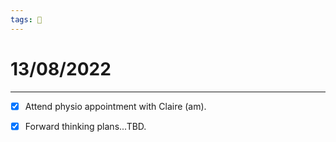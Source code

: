 ```yaml
---
tags: 📆
---
```


# 13/08/2022
---

- [x] Attend physio appointment with Claire (am).
- [x] Forward thinking plans...TBD.


